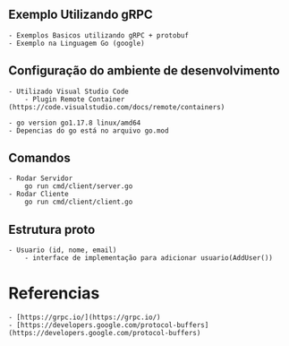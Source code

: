

## Exemplo Utilizando gRPC 
    - Exemplos Basicos utilizando gRPC + protobuf 
    - Exemplo na Linguagem Go (google)

## Configuração do ambiente de desenvolvimento
    - Utilizado Visual Studio Code 
        - Plugin Remote Container (https://code.visualstudio.com/docs/remote/containers) 
    
    - go version go1.17.8 linux/amd64
    - Depencias do go está no arquivo go.mod
  
## Comandos
    - Rodar Servidor
        go run cmd/client/server.go
    - Rodar Cliente
        go run cmd/client/client.go

## Estrutura proto
    - Usuario (id, nome, email)
        - interface de implementação para adicionar usuario(AddUser())

# Referencias 

    - [https://grpc.io/](https://grpc.io/)
    - [https://developers.google.com/protocol-buffers](https://developers.google.com/protocol-buffers)

